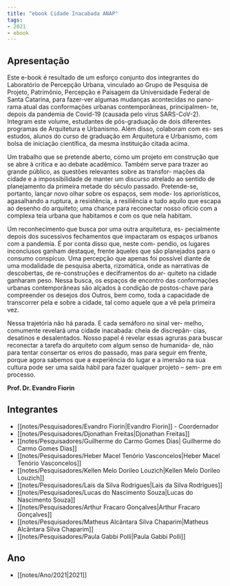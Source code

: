 ```yaml
---
title: "ebook Cidade Inacabada ANAP"
tags: 
- 2021
- ebook
---
```


## Apresentação

Este e-book é resultado de um esforço conjunto dos integrantes 
do Laboratório de Percepção Urbana, vinculado ao Grupo de Pesquisa de 
Projeto, Patrimônio, Percepção e Paisagem da Universidade Federal de 
Santa Catarina, para fazer-ver algumas mudanças acontecidas no pano-
rama atual das conformações urbanas contemporâneas, principalmen-
te, depois da pandemia de Covid-19 (causada pelo vírus SARS-CoV-2). 
Integram este volume, estudantes de pós-graduação de dois diferentes 
programas de Arquitetura e Urbanismo. Além disso, colaboram com es-
ses estudos, alunos do curso de graduação em Arquitetura e Urbanismo, 
com bolsa de iniciação científica, da mesma instituição citada acima.

Um trabalho que se pretende aberto, como um projeto em 
construção que se abre à crítica e ao debate acadêmico. Também serve 
para trazer ao grande público, as questões relevantes sobre as transfor-
mações da cidade e a impossibilidade de manter um discurso atrelado 
ao sentido de planejamento da primeira metade do século passado. 
Pretende-se, portanto, lançar novo olhar sobre os espaços, sem mode-
los apriorísticos, agasalhando a ruptura, a resistência, a resiliência e tudo 
aquilo que escapa ao desenho do arquiteto; uma chance para reconectar 
nosso ofício com a complexa teia urbana que habitamos e com os que 
nela habitam.

Um reconhecimento que busca por uma outra arquitetura, es-
pecialmente depois dos sucessivos fechamentos que impactaram os 
espaços urbanos com a pandemia. É por conta disso que, neste com-
pendio, os lugares inconclusos ganham destaque, frente àqueles que são 
planejados para o consumo conspícuo. Uma percepção que apenas foi 
possível diante de uma modalidade de pesquisa aberta, rizomática, onde 
as narrativas de descobertas, de re-construções e deciframentos do ar-
quiteto na cidade ganharam peso. Nessa busca, os espaços de encontro 
das conformações urbanas contemporâneas são alçados à condição de 
postos-chave para compreender os desejos dos Outros, bem como, toda 
a capacidade de transcorrer pela e sobre a cidade, tal como aquele que a 
vê pela primeira vez. 

Nessa trajetória não há parada. E cada semáforo no sinal ver-
melho, comumente revelará uma cidade inacabada: cheia de discrepân-
cias, desatinos e desalentados. Nosso papel é revelar essas agruras para 
buscar reconectar a tarefa do arquiteto com algum senso de humanida-
de, não para tentar consertar os erros do passado, mas para seguir em 
frente, porque agora sabemos que a experiência do lugar e a imersão na 
sua cultura pode ser uma saída hábil para fazer qualquer projeto – sem-
pre em processo.

**Prof. Dr. Evandro Fiorin**

## Integrantes
- [[notes/Pesquisadores/Evandro Fiorin|Evandro Fiorin]] - Coordernador
- [[notes/Pesquisadores/Djonathan Freitas|Djonathan Freitas]]
- [[notes/Pesquisadores/Guilherme do Carmo Gomes Dias| Guilherme do Carmo Gomes Dias]]
- [[notes/Pesquisadores/Heber Macel Tenório Vasconcelos|Heber Macel Tenório Vasconcelos]]
- [[notes/Pesquisadores/Kellen Melo Dorileo Louzich|Kellen Melo Dorileo Louzich]]
- [[notes/Pesquisadores/Lais da Silva Rodrigues|Lais da Silva Rodrigues]]
- [[notes/Pesquisadores/Lucas do Nascimento Souza|Lucas do Nascimento Souza]]
- [[notes/Pesquisadores/Arthur Fracaro Gonçalves|Arthur Fracaro Gonçalves]]
- [[notes/Pesquisadores/Matheus Alcântara Silva Chaparim|Matheus Alcântara Silva Chaparim]]
- [[notes/Pesquisadores/Paula Gabbi Polli|Paula Gabbi Polli]]

## Ano
- [[notes/Ano/2021|2021]]